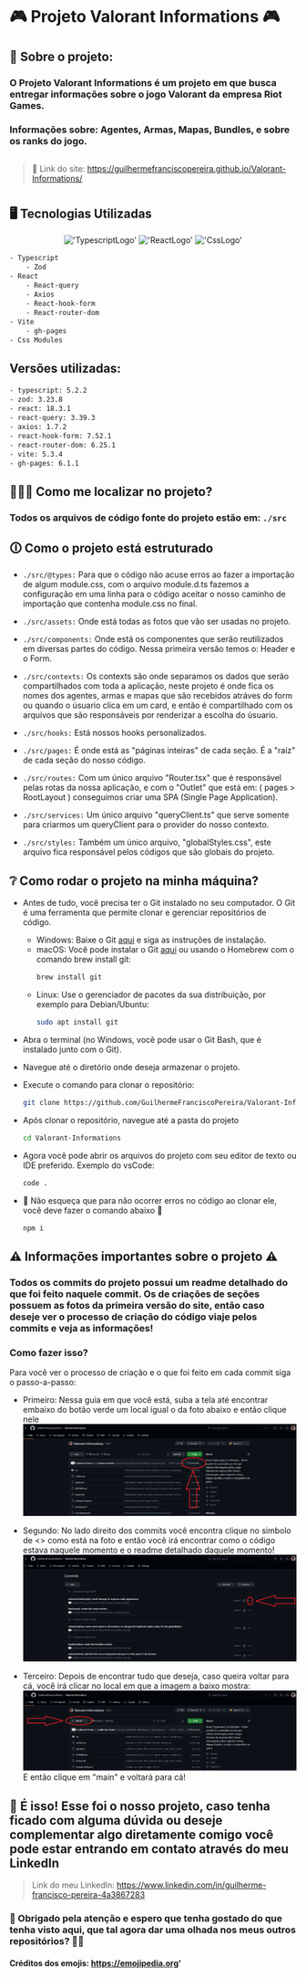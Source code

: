 # 🎮 Projeto Valorant Informations 🎮

## 📌 Sobre o projeto:

### O Projeto Valorant Informations é um projeto em que busca entregar informações sobre o jogo Valorant da empresa Riot Games.
### Informações sobre: Agentes, Armas, Mapas, Bundles, e sobre os ranks do jogo.

##

> 🔗 Link do site: <a href="https://guilhermefranciscopereira.github.io/Valorant-Informations/" target="_blank">https://guilhermefranciscopereira.github.io/Valorant-Informations/</a>

#

## 🖥 Tecnologias Utilizadas
<div align='center'>

!['TypescriptLogo'](https://img.shields.io/badge/TypeScript-007ACC?style=for-the-badge&logo=typescript&logoColor=white)
!['ReactLogo'](https://img.shields.io/badge/React-20232A?style=for-the-badge&logo=react&logoColor=61DAFB)
!['CssLogo'](https://img.shields.io/badge/CSS3-1572B6?style=for-the-badge&logo=css3&logoColor=white)

</div>

    - Typescript
        - Zod
    - React
        - React-query
        - Axios
        - React-hook-form
        - React-router-dom
    - Vite
        - gh-pages
    - Css Modules

## Versões utilizadas:
    - typescript: 5.2.2
    - zod: 3.23.8
    - react: 18.3.1
    - react-query: 3.39.3
    - axios: 1.7.2
    - react-hook-form: 7.52.1
    - react-router-dom: 6.25.1
    - vite: 5.3.4
    - gh-pages: 6.1.1

## 🙋🏻‍♂ Como me localizar no projeto?

### Todos os arquivos de código fonte do projeto estão em: `./src`

## 🛈 Como o projeto está estruturado

- `./src/@types:` Para que o código não acuse erros ao fazer a importação de algum module.css, com o arquivo module.d.ts fazemos a configuração em uma linha para o código aceitar o nosso caminho de importação que contenha module.css no final.

- `./src/assets:` Onde está todas as fotos que vão ser usadas no projeto.

- `./src/components:` Onde está os componentes que serão reutilizados em diversas partes do código. Nessa primeira versão temos o: Header e o Form.

- `./src/contexts:` Os contexts são onde separamos os dados que serão compartilhados com toda a aplicação, neste projeto é onde fica os nomes dos agentes, armas e mapas que são recebidos atráves do form ou quando o úsuario clica em um card, e então é compartilhado com os arquivos que são responsáveis por renderizar a escolha do úsuario.

- `./src/hooks:` Está nossos hooks personalizados. 

- `./src/pages:` É onde está as "páginas inteiras" de cada seção. É a "raiz" de cada seção do nosso código.

- `./src/routes:` Com um único arquivo "Router.tsx" que é responsável pelas rotas da nossa aplicação, e com o "Outlet" que está em: ( pages > RootLayout ) conseguimos criar uma SPA (Single Page Application).

- `./src/services:` Um único arquivo "queryClient.ts" que serve somente para criarmos um queryClient para o provider do nosso contexto.

- `./src/styles:` Também um único arquivo, "globalStyles.css", este arquivo fica responsável pelos códigos que são globais do projeto.

## ❔ Como rodar o projeto na minha máquina?

- Antes de tudo, você precisa ter o Git instalado no seu computador. O Git é uma ferramenta que permite clonar e gerenciar repositórios de código.
    - Windows: Baixe o Git <a href="https://git-scm.com/download/win" target="_blank">aqui</a> e siga as instruções de instalação.
    - macOS: Você pode instalar o Git <a href="https://git-scm.com/download/mac" target="_blank">aqui</a> ou usando o Homebrew com o comando brew install git:
        ```bash
        brew install git
        ```
    - Linux: Use o gerenciador de pacotes da sua distribuição, por exemplo para Debian/Ubuntu:
        ```bash
        sudo apt install git
        ```

- Abra o terminal (no Windows, você pode usar o Git Bash, que é instalado junto com o Git).

- Navegue até o diretório onde deseja armazenar o projeto.

- Execute o comando para clonar o repositório:

    ```bash
    git clone https://github.com/GuilhermeFranciscoPereira/Valorant-Informations.git
    ```
- Após clonar o repositório, navegue até a pasta do projeto
    ```bash
    cd Valorant-Informations
    ```

- Agora você pode abrir os arquivos do projeto com seu editor de texto ou IDE preferido. Exemplo do vsCode: 
    ```bash
    code .
    ```

- 🚨 Não esqueça que para não ocorrer erros no código ao clonar ele, você deve fazer o comando abaixo 🚨
    ```bash
    npm i   
    ```

## ⚠ Informações importantes sobre o projeto ⚠

### Todos os commits do projeto possui um readme detalhado do que foi feito naquele commit. Os de criações de seções possuem as fotos da primeira versão do site, então caso deseje ver o processo de criação do código viaje pelos commits e veja as informações!

### Como fazer isso? 

Para você ver o processo de criação e o que foi feito em cada commit siga o passo-a-passo:

- Primeiro: Nessa guia em que você está, suba a tela até encontrar embaixo do botão verde um local igual o da foto abaixo e então clique nele
!['1 passo - Como ver o processo da criação do projeto'](./src/assets/commits-1step.png)

- Segundo: No lado direito dos commits você encontra clique no simbolo de <> como está na foto e então você irá encontrar como o código estava naquele momento e o readme detalhado daquele momento!
!['2 passo - Como ver o processo da criação do projeto'](./src/assets/commits-2step.png)

- Terceiro: Depois de encontrar tudo que deseja, caso queira voltar para cá, você irá clicar no local em que a imagem a baixo mostra:
!['3 passo - Como ver o processo da criação do projeto'](./src/assets//commits-3step.png)
E então clique em "main" e voltará para cá!

##

## 🎉 É isso! Esse foi o nosso projeto, caso tenha ficado com alguma dúvida ou deseje complementar algo diretamente comigo você pode estar entrando em contato através do meu LinkedIn

> Link do meu LinkedIn: <a href="https://www.linkedin.com/in/guilherme-francisco-pereira-4a3867283" target="_blank">https://www.linkedin.com/in/guilherme-francisco-pereira-4a3867283</a>

### 🚀 Obrigado pela atenção e espero que tenha gostado do que tenha visto aqui, que tal agora dar uma olhada nos meus outros repositórios? 👋🏻

#### Créditos dos emojis: <a href="https://emojipedia.org" target="_blank">https://emojipedia.org</a>'